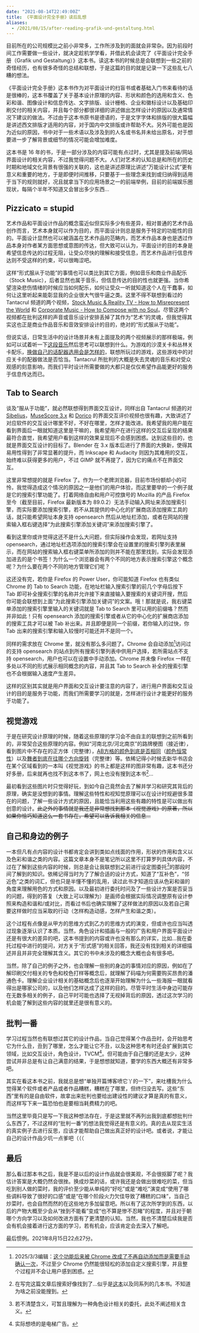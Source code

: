 ```yaml
---
date: "2021-08-14T22:49:00Z"
title: 《平面设计完全手册》读后乱想
aliases:
  - /2021/08/15/after-reading-grafik-und-gestaltung.html
---
```


目前所在的公司规模比之前小非常多，工作所涉及到的面就会非常杂。因为前段时间工作需要做一些设计，就决定趁机学学看，并借此机会读完了《平面设计完全手册（Grafik und Gestaltung）》这本书。读这本书的时候总是会联想到一些之前的奇怪经历，也有很多奇怪的总结和联想，于是这篇的目的就是记录一下这些乱七八糟的想法。

《平面设计完全手册》这本书作为对平面设计的扫盲书或者基础入门书来看待的话是很棒的，这本书覆盖了关于基本设计原理的内容、形状和颜色的选用和含义、色彩和谐、图像设计和信息传达、文字排版、设计栅格、企业和徽标设计以及基础印刷交付的相关内容，并且每个部分都很详细的讲述做出怎样设计的原因以及通常情况下建议的做法。不过由于这本书原书是德语的，于是文字字体和排版的很大篇幅是讲述西文排版才适用的内容，对于国内中文排版或许帮助不大。另外可能也是因为近似的原因，书中对于一些术语以及涉及到的人名或书名并未给出原名，对于想要进一步了解背景或细节的情况可能会增加难度。

这本书是 16 年的书，于是一部分涉及的内容可能有点过时，尤其是提及前端/网站界面设计的相关内容，不过我觉得问题不大。人们对艺术的认知总是和所在的历史时期和地域文化背景有很强的关联的，这也是讲述原理比讲述“万能设计公式”更有意义和重要的地方，于是即便时间推移，只要基于一些理念来找到或归纳得到适用于当下的规则就好，况且就拿当下的应用场景之一的前端举例，目前的前端娱乐圈现状，每隔个半年不知道又会冒出多少东西...

## Pizzicato = stupid

艺术作品和平面设计作品的概念蛮近似但实际多少有些差异，相对普通的艺术作品创作而言，艺术本身就可以作为目的，而平面设计则总是服务于特定的功能性的目的。平面设计显然也可以被涵盖在艺术作品的范畴内，而艺术作品本身也是透过作品本身对作者某方面思想或意图的传达，但大致可以认为，平面设计的目的本身是希望信息传达的过程无阻，让受众尽快的理解和接受信息，而艺术作品进行信息传达则不受这样的约束，可以很晦涩吧。

这样“形式服从于功能”的事情也可以类比到其它方面，例如音乐和商业作品配乐（Stock Music），后者显然也属于音乐，但信息传达的目的性也就更强。当你希望渲染悲伤情绪的时候应当如何配乐，如何让受众一听就知道这个人在干蠢事，如何让这里听起来能彰显我的企业很大气很牛逼之类。这里不得不联想到看过的 Tantacrul 频道的两个视频，[Stock Music & Reality TV - How to Misrepresent the World](https://www.youtube.com/watch?v=G77ev9pks4I) 和 [Corporate Music - How to Compose with no Soul](https://www.youtube.com/watch?v=AIxY_Y9TGWI)。尽管这两个视频都在批判这样的声音或音乐设计安排丢掉了其作为“艺术”的灵魂，但我觉得其实这也正是商业作品音乐和音效安排设计的目的，绝对的“形式服从于功能”。

但说实话，日常生活中的设计场景并未有上面提及的两个视频展示的那样极端，例如可以试着听一下[这段音乐](https://soundcloud.com/juriy-nikitin/voice-of-the-spirit-1)然后思考可以联想到什么。为游戏的沙漠关卡和丛林关卡配乐，[换做自己的话配器选用会是怎样的](https://knowyourmeme.com/photos/2135911-gaming)，联想所玩过的游戏，这些游戏中的对应关卡的配器做法是否恰当。Tantacrul 所批判的大概是失去灵魂的音乐和对受众观感的刻意影响，而我们平时设计所需要做的大都只是仅仅希望作品能更好的服务于信息传达而已。

## Tab to Search

谈及“服从于功能”，就必然联想得到界面交互设计，同样出自 Tantacrul 频道的对 [Sibelius](https://www.youtube.com/watch?v=dKx1wnXClcI)，[MuseScore 3.x](https://www.youtube.com/watch?v=4hZxo96x48A) 和 [Dorico](https://www.youtube.com/watch?v=S-3wEC6Fj_8&t=2387s) 的界面交互评价视频也很有趣，大致讲述了对应软件的交互设计哪里不好，不好在哪里，怎样才能改进。我希望我的用户能在看到界面后一眼就知道这里是干嘛的，我希望用户在进行这样的交互后呈现的结果最符合直觉，我希望用户看到这样的效果呈现后不会感到困惑。达到这些目的，也就是界面交互设计的目标了。Blender 在 3.x 版本后进行了界面的大换新，使得其易用性得到了非常显著的提升，而 Inkscape 和 Audacity 则因为其难用的交互，始终难以获得更多的用户，不过 GIMP 就不再提了，因为它的痛点不在界面交互。

这里非常想提的就是 Firefox 了。作为一个老牌浏览器，目前市场份额却小的可怜，我觉得造成这个情况的原因之一是他们的用户体验，而这里要举的一个例子就是它的搜索引擎功能了。打着网络自由和用户可控旗号的 Mozilla 的产品 Firefox 至今（截至目前，Firefox 最新版本为 89.0.2）无法手动输入网址来添加搜索引擎，而实际要添加搜索引擎，若不从其提供的中心化的扩展商店添加搜索工具的话，就只能希望网址本身支持 opensearch 然后从地址栏添加，或者在网站的搜索输入框右键选择“为此搜索引擎添加关键词”来添加搜索引擎了。

看到这里你或许觉得这还不是什么大问题，但实际操作会发现，若网址支持 opensearch，通过地址栏选项添加的搜索引擎会在设置里的搜索引擎列表里展示，而在网站的搜索输入框右键菜单所添加的则并不能在那里找到，实际会发现添加进去的是个书签！为什么一个浏览器会有两个不同的地方表示搜索引擎这个概念呢？为什么要在两个不同的地方管理它们呢？

这还没有完，若你是 Firefox 的 Power User，你可能知道 Firefox 也有类似 Chrome 的 Tab to Search 功能，在地址栏输入搜索引擎的前几个字母后按下 Tab 即可补全搜索引擎的名称并允许接下来直接输入要搜索的关键词开搜，然后你可能会联想到上面“为此搜索引擎添加关键词”的文案。哦！那就是说，我右键菜单添加的搜索引擎里输入的关键词就是 Tab to Search 里可以用的前缀咯？然而并非如此！只有 opensearch 添加的搜索引擎或者从它的中心化的扩展商店添加的搜索工具才可以被 Tab 补出来。并且即便是同一个前缀，若你输入的过快，你 Tab 出来的搜索引擎和输入较慢时可能还并不是同一个。

同样的需求放在 Chrome 里，就没有那么多问题了。Chrome 会自动添加[^4]访问过的支持 opensearch 的站点到所有搜索引擎列表中供用户选择，若所需站点不支持 opensearch，用户也可以在设置中手动添加。Chrome 并未像 Firefox 一样在多处以不同的形式展示相同概念的内容，并且其 Tab to Search 补全的搜索引擎也不会根据输入速度产生差异。

[^4]: 2025/3/3编辑：[这个功能后来被 Chrome 改成了不再自动添加而是需要手动确认一次](https://twitter.com/googlechrome/status/1504858912692084745)，不过至少 Chrome 仍然能很轻松的添加自定义搜索引擎，并且整个过程并不会让用户感到困惑。

这样的区别其实就是用户界面和交互设计要注意的内容了，进行用户界面和交互设计的目的是服务于功能，而我们所需要学习的就是，怎样进行设计才能更好的服务于功能了。

## 视觉游戏

于是在研究设计原理的时候，随着这些原理的学习会不由自主的联想到之前所看到的，非常契合这些原理的内容。例如“河南北京/河北南京”的路牌梗图（接近律），看到图片中不存在的正方体（完整律），[AB方格的颜色到底是否相同](https://zh.wikipedia.org/wiki/%E6%A3%8B%E7%9B%A4%E9%99%B0%E5%BD%B1%E9%8C%AF%E8%A6%BA)（[颜色恒常性](https://en.wikipedia.org/wiki/Color_constancy)）以及[舞者到底在往哪个方向旋转](https://zh.wikipedia.org/wiki/%E6%97%8B%E8%BD%89%E5%A5%B3%E8%88%9E%E8%80%85)（完整律）等。依稀记得小时候去新华书店会在某个区域看到的一本叫《视觉游戏》的书上都是这样的图非常有趣，这本书还分好多册，后来就再也找不到这本书了，网上也没有搜到这本书[^3]...

最初看到这些图片时只觉得好玩，到如今自己竟然会去了解并学习和研究其背后的原理，确实是没想到的事情。理解这些特性和视知觉原理可以在设计时规避很多潜在的问题，了解一些设计方式的原因，且能恰当利用这些有趣的特性是可以做出有创意的设计。~~此之外的事情就是我还是非常想找到那本《视觉游戏》的原著，所以如果你恰巧知道这么一套书存在，希望可以告诉我相关的信息...~~

[^3]: 在写完这篇文章后搜索好像找到了...似乎是[这本](https://book.douban.com/subject/6822784/)以及同系列的几本书。不知道为啥之前没能搜到。

## 自己和身边的例子

一本但凡有点内容的设计书都肯定会讲到类如点线面的作用，形状的作用和含义以及色彩和谐之类的内容。这篇文章本身不是笔记所以这里不打算罗列具体内容，不过在了解到这些内容的时候，则总是会让我联想到之前进行设定图委托[^1]的那段时间了解到的知识。依稀记得当时为了了解合适的设计方式，知道了“互补色”，“邻近色”之类的词汇，但也只是半懂不懂的乱用，读过此书才知道应该从色彩和谐的角度来理解用色的方式和原因。以及最初进行委托时问及了一些设计方案是否妥当的问题，得到的答复（大致上可以理解为）是画师会根据实际情况调整原有设计参照来构造和谐和/或对比，而看过书后也确实理解了这样做法的原因以及若自己需要这样做时应当采取的行动（怎样构造动感，怎样产生和谐之类）。

[^1]: 若不清楚含义，可暂且理解为一种角色设计相关的委托，此处不阐述相关含义。

这个过程有点像是从甲方的思维方式到乙方的思维方式的演变，但或许也应当叫透过现象逐渐认识了本质。当然，角色设计和插画与一般的广告和用户界面平面设计还是有很大的差异的吧，这本书提到的内容或许也没有那么的详实，比如...我在委托过程中进行的提问，对方关于“形式感”的相关回答，我还没有找到相关的详细描述并且并非完全理解其含义。其它的书中未涉及的概念大概也会有很多吧。

当然，除了自己的例子之外，也会理解一些别的身边的事情对应的原因，例如在了解印刷交付相关的专色和校色打样等概念后，就理解了码喵为何需要购买昂贵的潘通色卡。理解企业设计相关的基础概念后也逐渐开始理解为什么一些海报一眼就看得出是哪家公司的，以及他们怎样达成了这样的目的。尽管平时生活中身边可能存在无数多相关的例子，自己平时可能也选择了无视掉背后的原因，透过这次学习的机会能了解到这些内容的就里还是很有意义的。

## 批判一番

学习过程当然也有联想过其它的设计作品，当自己觉得某个作品丑时，会开始思考它为什么丑，丑到了哪里，怎么才能让它不丑，以及这种思考有时还会扩展到其它领域，比如交互设计，角色设计，TVCM[^2]。但可能由于自己懂的还是太少，这种尝试并非总是有让自己满意的结果，于是想想就知道，要学的东西大概还有非常多吧。

[^2]: 实际想喷的是电梯广告。

其实在看这本书之前，我就总是想“单独开篇博客喷它丫的一下”，来吐槽我为什么觉得某个软件或者产品或者作品糟糕，糟糕在了哪里，但终归没去写。这些“东西”里有的是自由软件，故拿出来批判也要给出建设性的建议才算是真的有意义，而这样写下来一篇恐怕也是要相当耗费精力的吧。

当然这里毕竟只是写一下我这种想法存在，于是这里就不再列出我到底都想批判什么东西了，不过这样的“批判一番”的想法我觉得还是有意义的。真的去从现实生活的真实例子去进行反思，应该才能帮助自己做出真正好的设计吧。或者说，才能让自己的设计作品少坑一点爹吧（（（

## 最后

那么看过那本书之后，我是不是以后的设计作品就会很美观，不会很抠脚了呢？我估计答案是大概仍然会很挫。换成炒菜的话，或许我还是会做出很难吃的菜，但当吃到别人做的菜时，我的评价至少能从单纯的“好吃”或是“难吃”演变成“使用了哪些调料导致了很好的口感”或是“在哪个阶段火力欠佳导致了糟糕的口味”，当自己炒菜时，也会自然而然的在这些地方多加留意吧。所以有了这次所学到的东西，以后的产物大概至少会从“挫到不能看”变成“也不算是惨不忍睹”的程度，并且对于朝哪个方向学习以及如何改进方面有了更清楚的认知。当然，我也不清楚后续我是否会有机会接着进行这方面的学习，若有机会，应该肯定会去深入了解吧。

最后惯例。2021年8月15日22点27分。
